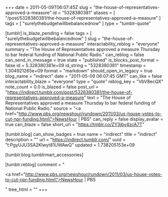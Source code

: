 +++
date = 2011-05-09T06:07:45Z
slug = "the-house-of-representatives-approved-a-measure"
id = "5328380381"
aliases = [ "/post/5328380381/the-house-of-representatives-approved-a-measure" ]
tags = [ "surelythebudgetwillbebalancednow" ]
type = "tumblr-quote"

[tumblr]
is_blaze_pending = false
tags = [ "surelythebudgetwillbebalancednow" ]
slug = "the-house-of-representatives-approved-a-measure"
interactability_reblog = "everyone"
summary = "The House of Representatives approved a measure Thursday to bar federal funding of National Public Radio."
can_reblog = false
can_send_in_message = true
state = "published"
is_blocks_post_format = false
id = 5.328380381e+09
id_string = "5328380381"
timestamp = 1.304921265e+09
format = "markdown"
should_open_in_legacy = true
blog_name = "indirect"
date = "2011-05-09 06:07:45 GMT"
can_like = false
interactability_blaze = "everyone"
type = "quote"
reblog_key = "VbV8ecQX"
note_count = 0.0
is_blazed = false
post_url = "https://indirect.tumblr.com/post/5328380381/the-house-of-representatives-approved-a-measure"
text = "The House of Representatives approved a measure Thursday to bar federal funding of National Public Radio."
source = "<a href=\"http://www.pbs.org/newshour/rundown/2011/03/us-house-votes-to-cut-npr-funding.html\">NewsHour | PBS</a>"
can_reply = false
display_avatar = true
can_blaze = false
short_url = "https://tmblr.co/ZY3jby4zcA7T"

[tumblr.blog]
can_show_badges = true
name = "indirect"
title = "indirect"
description = ""
url = "https://indirect.tumblr.com/"
uuid = "t:PgyUJU3SA2Klwyt81UWAwQ"
updated = 1.738205153e+09

[tumblr.blog.tumblrmart_accessories]

[tumblr.reblog]
comment = "<p><a href=\"http://www.pbs.org/newshour/rundown/2011/03/us-house-votes-to-cut-npr-funding.html\">NewsHour | PBS</a></p>"
tree_html = ""
+++
